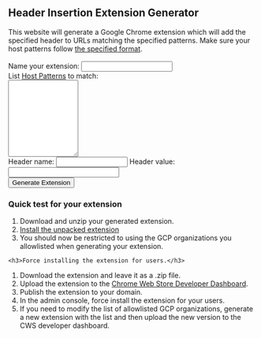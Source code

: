 <html>
<head>
<title>Header Insertion Extension Generator</title>

<script src="https://ajax.googleapis.com/ajax/libs/jquery/3.5.1/jquery.min.js"></script>
<script src="jszip.min.js"></script>
<script src="FileSaver.min.js"></script>
<script>
function handleClick() {
  $.getJSON('manifest_template.json', function(manifest) {
    $.getJSON('rule_template.json', function(rule) {
      var ext_name = document.getElementById('ext_name').value;
      var header_name = document.getElementById('header_name').value;
      var header_value = document.getElementById('header_value').value;
      var host_patterns = document.getElementById('host_patterns').value.split('\n');
      manifest.name = ext_name;
      var nowd = new Date();
      var year = nowd.getUTCFullYear().toString();
      var month = (nowd.getUTCMonth() + 1).toString().padStart(2, "0");
      var dom = nowd.getUTCDate().toString().padStart(2, "0");
      var hour = nowd.getUTCHours().toString().padStart(2, "0");
      var minutes = nowd.getUTCMinutes().toString().padStart(2, "0");
      var seconds = nowd.getUTCSeconds().toString().padStart(2, "0");
      var ver_str = `${year}.${month}${dom}.${hour}.${minutes}${seconds}`;
      manifest.version = ver_str;

      // Set host permissions for extension manifest
      manifest.host_permissions = host_patterns

      // Set header value in rule template
      rule[0].action.requestHeaders[0].header = header_name
      rule[0].action.requestHeaders[0].value = header_value;

      // Build the zip file we'll "download"
      var zip = new JSZip();
      zip.file("rules1.json", JSON.stringify(rule, null, 2));
      zip.file("manifest.json", JSON.stringify(manifest, null, 2));
      zip.generateAsync({type:"blob"}).then(function(content) {
        saveAs(content, "org-restriction-" + manifest.version + ".zip");
      });
    });
  });
}

</script>
</head>
<body>
  <h2>Header Insertion Extension Generator</h2>
  This website will generate a Google Chrome extension which will add the specified header to URLs matching the specified patterns. Make sure your host patterns follow <a href="https://developer.chrome.com/docs/extensions/develop/concepts/match-patterns">the specified format</a>. 
<br><br>
<form name="exdetails" method="post" onSubmit="handleClick(); return false">
        Name your extension: <input type="text" id="ext_name" name="ext_name"><br>
	List <a href="https://developer.chrome.com/docs/extensions/develop/concepts/match-patterns">Host Patterns</a> to match: <br>
        <textarea id="host_patterns" name="host_patterns" rows="10" cols="15"></textarea><br>
       Header name: <input type="text" id="header_name" name="header_name" size="15"> Header value: <input type="text" id="header_value" name="header_value" size="25">
       <br>
        <input name="Submit"  type="submit" value="Generate Extension" />
</form>

  <h3>Quick test for your extension</h3>
  <ol>
    <li>Download and unzip your generated extension.</li>
  <li><a href="https://developer.chrome.com/docs/extensions/mv3/getstarted/development-basics/#load-unpacked">Install the unpacked extension</a></li>
  <li>You should now be restricted to using the GCP organizations you allowlisted when generating your extension.</li>
  </ol>

    <h3>Force installing the extension for users.</h3>
  <ol>
    <li>Download the extension and leave it as a .zip file.</li>
    <li>Upload the extension to the <a href="https://chrome.google.com/webstore/devconsole/">Chrome Web Store Developer Dashboard</a>.</li>
    <li>Publish the extension to your domain.</li>
    <li>In the admin console, force install the extension for your users.</li>
    <li>If you need to modify the list of allowlisted GCP organizations, generate a new extension with the list and then upload the new version to the CWS developer dashboard.</li>
  </ol>

</body>
